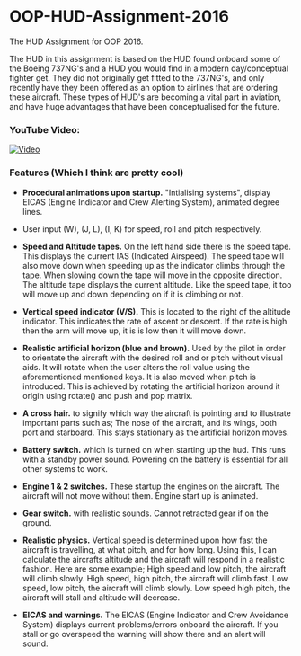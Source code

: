 # OOP-HUD-Assignment-2016
The HUD Assignment for OOP 2016.

The HUD in this assignment is based on the HUD found onboard some of the Boeing 737NG's and a HUD you would find in a modern day/conceptual fighter get. They did not originally get fitted to the 737NG's, and only recently have they been offered as an option to airlines that are ordering these aircraft. These types of HUD's are becoming a vital part in aviation, and have huge advantages that have been conceptualised for the future.

### YouTube Video: ###
[![Video](https://img.youtube.com/vi/IrT6TGKQOxo/0.jpg)](http://www.youtube.com/watch?v=IrT6TGKQOxo&feature=youtu.be)

### Features (Which I think are pretty cool) ###
- **Procedural animations upon startup.** "Intialising systems", display EICAS (Engine Indicator and Crew Alerting System), animated degree lines.

- User input (W), (J, L), (I, K) for speed, roll and pitch respectively.

- **Speed and Altitude tapes.** On the left hand side there is the speed tape. This displays the current IAS (Indicated Airspeed). The speed tape will also move down when speeding up as the indicator climbs through the tape. When slowing down the tape will move in the opposite direction. The altitude tape displays the current altitude. Like the speed tape, it too will move up and down depending on if it is climbing or not.

- **Vertical speed indicator (V/S).** This is located to the right of the altitude indicator. This indicates the rate of ascent or descent. If the rate is high then the arm will move up, it is is low then it will move down.

- **Realistic artificial horizon (blue and brown).** Used by the pilot in order to orientate the aircraft with the desired roll and or pitch without visual aids. It will rotate when the user alters the roll value using the aforementioned mentioned keys. It is also moved when pitch is introduced. This is achieved by rotating the artificial horizon around it origin using rotate() and push and pop matrix.

- **A cross hair.** to signify which way the aircraft is pointing and to illustrate important parts such as; The nose of the aircraft, and its wings, both port and starboard. This stays stationary as the artificial horizon moves.

- **Battery switch.** which is turned on when starting up the hud. This runs with a standby power sound. Powering on the battery is essential for all other systems to work.

- **Engine 1 & 2 switches.** These startup the engines on the aircraft. The aircraft will not move without them. Engine start up is animated.

- **Gear switch.** with realistic sounds. Cannot retracted gear if on the ground.

- **Realistic physics.** Vertical speed is determined upon how fast the aircraft is travelling, at what pitch, and for how long. Using this, I can calculate the aircrafts altitude and the aircraft will respond in a realistic fashion. Here are some example; High speed and low pitch, the aircraft will climb slowly. High speed, high pitch, the aircraft will climb fast. Low speed, low pitch, the aircraft will climb slowly. Low speed high pitch, the aircraft will stall and altitude will decrease.

- **EICAS and warnings.** The EICAS (Engine Indicator and Crew Avoidance System) displays current problems/errors onboard the aircraft. If you stall or go overspeed the warning will show there and an alert will sound.
